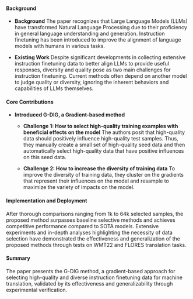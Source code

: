 #### Background
- **Background**
    The paper recognizes that Large Language Models (LLMs) have transformed Natural Language Processing due to their proficiency in general language understanding and generation. Instruction finetuning has been introduced to improve the alignment of language models with humans in various tasks.

- **Existing Work**
    Despite significant developments in collecting extensive instruction finetuning data to better align LLMs to provide useful responses, diversity and quality pose as two main challenges for instruction finetuning. Current methods often depend on another model to judge quality or diversity, ignoring the inherent behaviors and capabilities of LLMs themselves.

#### Core Contributions
- **Introduced G-DIG, a Gradient-based method**
    - **Challenge 1: How to select high-quality training examples with beneficial effects on the model**
        The authors posit that high-quality data should positively influence high-quality test samples. Thus, they manually create a small set of high-quality seed data and then automatically select high-quality data that have positive influences on this seed data.

    - **Challenge 2: How to increase the diversity of training data**
       To improve the diversity of training data, they cluster on the gradients that represent their influences on the model and resample to maximize the variety of impacts on the model.

#### Implementation and Deployment
After thorough comparisons ranging from 1k to 64k selected samples, the proposed method surpasses baseline selective methods and achieves competitive performance compared to SOTA models. Extensive experiments and in-depth analyses highlighting the necessity of data selection have demonstrated the effectiveness and generalization of the proposed methods through tests on WMT22 and FLORES translation tasks.

#### Summary
The paper presents the G-DIG method, a gradient-based approach for selecting high-quality and diverse instruction finetuning data for machine translation, validated by its effectiveness and generalizability through experimental verification.